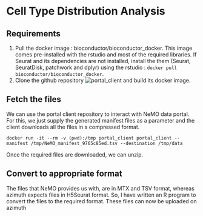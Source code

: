 # Cell Type Distribution Analysis

## Requirements

1. Pull the docker image : bioconductor/bioconductor_docker. This image comes pre-installed with the rstudio and most of the required libraries. If Seurat and its dependencies are not installed, install the them (Seurat, SeuratDisk, patchwork and dplyr) using the rstudio :  `docker pull bioconductor/bioconductor_docker`.
2. Clone the github repository ![portal_client](https://github.com/IGS/portal_client) and build its docker image.

## Fetch the files
We can use the portal client repository to interact with NeMO data portal. For this, we just supply the generated manifest files as a parameter and the client downloads all the files in a compressed format. 

`docker run -it --rm -v (pwd):/tmp portal_client portal_client --manifest /tmp/NeMO_manifest_9765c85ed.tsv --destination /tmp/data`

Once the required files are downloaded, we can unzip.

## Convert to appropriate format
The files that NeMO provides us with, are in MTX and TSV format, whereas azimuth expects files in H5Seurat format. So, I have written an R program to convert the files to the required format.
These files can now be uploaded on azimuth 

